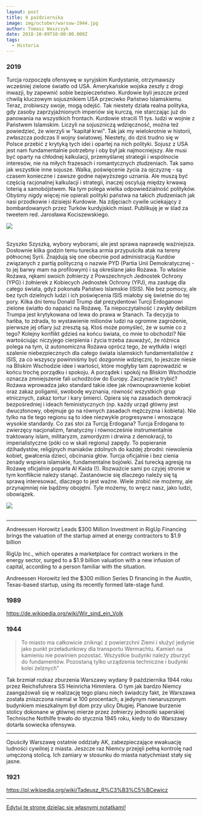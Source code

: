 ```yaml
---
layout: post
title: 9 października
image: img/october/warsow-1944.jpg
author: Tomasz Waszczyk
date: 2018-10-09T10:00:00.000Z
tags:
  - Historia
---
```


### 2019

Turcja rozpoczęła ofensywę w syryjskim Kurdystanie, otrzymawszy wcześniej zielone światło od USA. Amerykańskie wojska zeszły z drogi inwazji, by zapewnić sobie bezpieczeństwo. Kurdowie byli jeszcze przed chwilą kluczowym sojusznikiem USA przeciwko Państwo Islamskiemu. Teraz, zrobiwszy swoje, mogą odejść.
Tak niestety działa realna polityka, gdy zasoby zaprzyjaźnionych imperiów się kurczą, nie starczając już do panowania na wszystkich frontach. Kurdowie stracili 11 tys. ludzi w wojnie z Państwem Islamskim. Liczyli na sojuszniczą wdzięczność, można też powiedzieć, że wierzyli w "kapitał krwi". Tak jak my wielokrotnie w historii, zwłaszcza podczas II wojny światowej. Niestety, do dziś trudno się w Polsce przebić z krytyką tych idei i opartej na nich polityki.
Sojusz z USA jest nam fundamentalnie potrzebny i oby był jak najmocniejszy. Ale musi być oparty na chłodnej kalkulacji, przemyślanej strategii i wspólnocie interesów, nie na miłych frazesach i romantycznych złudzeniach. Tak samo jak wszystkie inne sojusze.
Walka, poświęcenie życia za ojczyznę - są czasem konieczne i zawsze godne najwyższego uznania. Ale muszą być częścią racjonalnej kalkulacji i strategii, inaczej oscylują między krwawą loterią a samobójstwem. Na tym polega wielka odpowiedzialność polityków.
Obyśmy nigdy więcej nie opierali polityki państwa na takich złudzeniach jak nasi przodkowie i dzisiejsi Kurdowie.
Na zdjęciach cywile uciekający z bombardowanych przez Turków kurdyjskich miast. Publikuję je w ślad za tweetem red. Jarosława Kociszewskiego.

<img src="./img/march/kurdowie.jpg"/><br><br>

Szyszko Szyszką, wybory wyborami, ale jest sprawa naprawdę ważniejsza. Dosłownie kilka godzin temu turecka armia przypuściła atak na tereny północnej Syrii.
Znajdują się one obecnie pod administracją Kurdów związanych z partią polityczną o nazwie PYD (Partia Unii Demokratycznej - to jej barwy mam na profilowym) i są określane jako Rożawa. To właśnie Rożawa, rękami swoich żołnierzy z Powszechnych Jednostek Ochrony (YPG) i żołnierek z Kobiecych Jednostek Ochrony (YPJ), ma zasługę dla całego świata, gdyż pokonała Państwo Islamskie (ISIS). Nie bez pomocy, ale bez tych dzielnych ludzi i ich poświęcenia ISIS miałoby się świetnie do tej pory.
Kilka dni temu Donald Trump dał prezydentowi Turcji Erdoganowi zielone światło do napaści na Rożawę. Ta niepoczytalność i zwykły debilizm Trumpa jest krytykowana od lewa do prawa w Stanach. Ta decyzja to hańba, to zdrada, to wystawienie milionów ludzi na ogromne zagrożenie, pierwsze jej ofiary już zresztą są.
Ktoś może pomyśleć, że w sumie co z tego? Kolejny konflikt gdzieś na końcu świata, co mnie to obchodzi? Nie wartościując niczyjego cierpienia i życia trzeba zauważyć, że różnica polega na tym, iż autonomiczna Rożawa oprócz tego, że wytłukła i więzi szalenie niebezpiecznych dla całego świata islamskich fundamentalistów z ISIS, za co wszyscy powinniśmy być dozgonnie wdzięczni, to jeszcze niesie na Bliskim Wschodzie idee i wartości, które mogłyby tam zaprowadzić w końcu trochę porządku i spokoju. A porządek i spokój na Bliskim Wschodzie oznacza zmniejszenie fali uchodźców do Europy. Zaczynacie trybić?
Rożawa wprowadza jako standard takie idee jak równouprawnienie kobiet oraz zakaz poligamii, swobodę wyznania, równość wszystkich grup etnicznych, zakaz tortur i kary śmierci. Opiera się na zasadach demokracji bezpośredniej i ideach feministycznych (np. każdy urząd główny jest dwuczłonowy, obejmuje go na równych zasadach mężczyzna i kobieta). Nie tylko na tle tego regionu są to idee niezwykle progresywne i wnoszące wysokie standardy.
Co zaś stoi za Turcją Erdogana? Turcja Erdogana to zwierzęcy nacjonalizm, fanatyczny i równocześnie instrumentalnie traktowany islam, militaryzm, zamordyzm i drwina z  demokracji, to imperialistyczne (póki co w skali regionu) zapędy. To popieranie dżihadystów, religijnych maniaków zdolnych do każdej zbrodni: niewolenia kobiet, gwałcenia dzieci, obcinania głów. Turcja oficjalnie i bez cienia żenady wspiera islamskie, fundamentalne bojówki. Zaś turecką agresję na Rożawę oficjalnie poparła Al Kaida (!).
Rozważcie sami po czyjej stronie w tym konflikcie należy stanąć. Zastanówcie się dlaczego należy się tą sprawą interesować, dlaczego to jest ważne. Wiele zrobić nie możemy, ale przynajmniej nie bądźmy obojętni. Tyle możemy, to wręcz nasz, jako ludzi, obowiązek.

<img src="./img/march/usa.jpg"/><br><br>

---

Andreessen Horowitz Leads $300 Million Investment in RigUp Financing brings the valuation of the startup aimed at energy contractors to $1.9 billion

RigUp Inc., which operates a marketplace for contract workers in the energy sector, surged to a $1.9 billion valuation with a new infusion of capital, according to a person familiar with the situation.

Andreessen Horowitz led the $300 million Series D financing in the Austin, Texas-based startup, using its recently formed late-stage fund.

### 1989

https://de.wikipedia.org/wiki/Wir_sind_ein_Volk

### 1944

>To miasto ma całkowicie zniknąć z powierzchni Ziemi i służyć jedynie jako punkt przeładunkowy dla transportu Wermachtu. Kamień na kamieniu nie powinien pozostać. Wszystkie budynki należy zburzyć do fundamentów. Pozostaną tylko urządzenia techniczne i budynki kolei żelznych"

Tak brzmiał rozkaz zburzenia Warszawy wydany 9 października 1944 roku przez Reichsfuhrera SS Heinricha Himmlera.
O tym jak bardzo Niemcy zaangażowali się w realizację tego planu niech świadczy fakt, że Warszawa została zniszczona niemal w 100 procentach, a jedynym nienaruszonym budynkiem mieszkalnym był dom przy ulicy Długiej.
Planowe burzenie stolicy dokonane w głównej mierze przez żołnierzy jednostki saperskiej Technische Nothilfe trwało do stycznia 1945 roku, kiedy to do Warszawy dotarła sowiecka ofensywa.

---

Opuściły Warszawę ostatnie oddziały AK, zabezpieczające ewakuację ludności cywilnej z miasta. Jeszcze raz Niemcy przejęli pełną kontrolę nad umęczoną stolicą. Ich zamiary w stosunku do miasta natychmiast stały się jasne.

### 1921

https://pl.wikipedia.org/wiki/Tadeusz_R%C3%B3%C5%BCewicz

---

<a href="https://github.com/TomaszWaszczyk/historia.waszczyk.com/edit/master/src/content/october-9.md" target="_blank">Edytuj tę stronę dzieląc się własnymi notatkami!</a>
